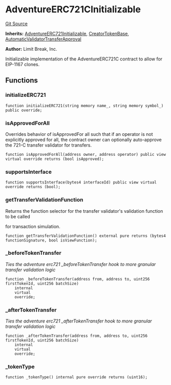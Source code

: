 # AdventureERC721CInitializable
[Git Source](https://github.com/zanzai-dev/creator-token-standards/blob/e3ca932d2edc594487078ba2c4da4e803f84d6a3/src/erc721c/AdventureERC721C.sol)

**Inherits:**
[AdventureERC721Initializable](/src/adventures/AdventureERC721.sol/abstract.AdventureERC721Initializable.md), [CreatorTokenBase](/src/utils/CreatorTokenBase.sol/abstract.CreatorTokenBase.md), [AutomaticValidatorTransferApproval](/src/utils/AutomaticValidatorTransferApproval.sol/abstract.AutomaticValidatorTransferApproval.md)

**Author:**
Limit Break, Inc.

Initializable implementation of the AdventureERC721C contract to allow for EIP-1167 clones.


## Functions
### initializeERC721


```solidity
function initializeERC721(string memory name_, string memory symbol_) public override;
```

### isApprovedForAll

Overrides behavior of isApprovedFor all such that if an operator is not explicitly approved
for all, the contract owner can optionally auto-approve the 721-C transfer validator for transfers.


```solidity
function isApprovedForAll(address owner, address operator) public view virtual override returns (bool isApproved);
```

### supportsInterface


```solidity
function supportsInterface(bytes4 interfaceId) public view virtual override returns (bool);
```

### getTransferValidationFunction

Returns the function selector for the transfer validator's validation function to be called

for transaction simulation.


```solidity
function getTransferValidationFunction() external pure returns (bytes4 functionSignature, bool isViewFunction);
```

### _beforeTokenTransfer

*Ties the adventure erc721 _beforeTokenTransfer hook to more granular transfer validation logic*


```solidity
function _beforeTokenTransfer(address from, address to, uint256 firstTokenId, uint256 batchSize)
    internal
    virtual
    override;
```

### _afterTokenTransfer

*Ties the adventure erc721 _afterTokenTransfer hook to more granular transfer validation logic*


```solidity
function _afterTokenTransfer(address from, address to, uint256 firstTokenId, uint256 batchSize)
    internal
    virtual
    override;
```

### _tokenType


```solidity
function _tokenType() internal pure override returns (uint16);
```

